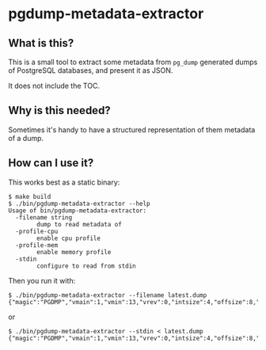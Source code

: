 # pgdump-metadata-extractor

## What is this?

This is a small tool to extract some metadata from `pg_dump` generated dumps of PostgreSQL databases, and present it as JSON.

It does not include the TOC.

## Why is this needed?

Sometimes it's handy to have a structured representation of them metadata of a dump.

## How can I use it?

This works best as a static binary:

```shell
$ make build
$ ./bin/pgdump-metadata-extractor --help
Usage of bin/pgdump-metadata-extractor:
  -filename string
    	dump to read metadata of
  -profile-cpu
    	enable cpu profile
  -profile-mem
    	enable memory profile
  -stdin
    	configure to read from stdin
```

Then you run it with:

```shell
$ ./bin/pgdump-metadata-extractor --filename latest.dump
{"magic":"PGDMP","vmain":1,"vmin":13,"vrev":0,"intsize":4,"offsize":8,"format":"CUSTOM","compression":-1,"timeSec":21,"timeMin":21,"timeHour":17,"timeDay":3,"timeMonth":6,"timeYear":2021,"timeIsDst":1,"database":"bigdb","remoteVersion":"10.11","pgDumpVersion":"10.11","toccount":15}
```

or

```shell
$ ./bin/pgdump-metadata-extractor --stdin < latest.dump
{"magic":"PGDMP","vmain":1,"vmin":13,"vrev":0,"intsize":4,"offsize":8,"format":"CUSTOM","compression":-1,"timeSec":21,"timeMin":21,"timeHour":17,"timeDay":3,"timeMonth":6,"timeYear":2021,"timeIsDst":1,"database":"bigdb","remoteVersion":"10.11","pgDumpVersion":"10.11","toccount":15}
```
